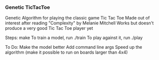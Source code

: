 ### Genetic TicTacToe

Genetic Algorithm for playing the classic game Tic Tac Toe
Made out of interest after reading "Complexity" by Melanie Mitchell
Works but doesn't produce a very good Tic Tac Toe player yet

Steps:
make
To train a model, run ./train
To play against it, run ./play

To Do:
Make the model better
Add command line args
Speed up the algorithm (make it possible to run on boards larger than 4x4)
